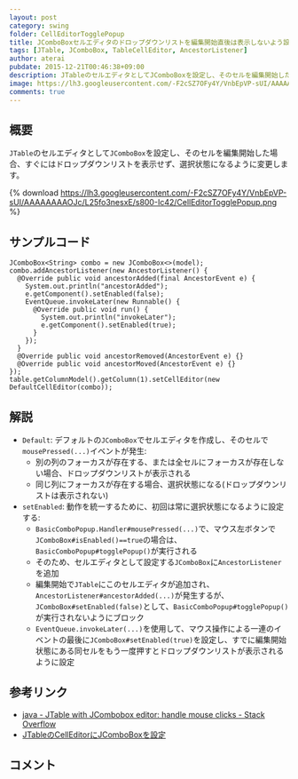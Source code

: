```yaml
---
layout: post
category: swing
folder: CellEditorTogglePopup
title: JComboBoxセルエディタのドロップダウンリストを編集開始直後は表示しないよう設定する
tags: [JTable, JComboBox, TableCellEditor, AncestorListener]
author: aterai
pubdate: 2015-12-21T00:46:38+09:00
description: JTableのセルエディタとしてJComboBoxを設定し、そのセルを編集開始した場合、すぐにはドロップダウンリストを表示せず、選択状態になるように変更します。
image: https://lh3.googleusercontent.com/-F2cSZ7OFy4Y/VnbEpVP-sUI/AAAAAAAAOJc/L25fo3nesxE/s800-Ic42/CellEditorTogglePopup.png
comments: true
---
```

## 概要
`JTable`のセルエディタとして`JComboBox`を設定し、そのセルを編集開始した場合、すぐにはドロップダウンリストを表示せず、選択状態になるように変更します。

{% download https://lh3.googleusercontent.com/-F2cSZ7OFy4Y/VnbEpVP-sUI/AAAAAAAAOJc/L25fo3nesxE/s800-Ic42/CellEditorTogglePopup.png %}

## サンプルコード
<pre class="prettyprint"><code>JComboBox&lt;String&gt; combo = new JComboBox&lt;&gt;(model);
combo.addAncestorListener(new AncestorListener() {
  @Override public void ancestorAdded(final AncestorEvent e) {
    System.out.println("ancestorAdded");
    e.getComponent().setEnabled(false);
    EventQueue.invokeLater(new Runnable() {
      @Override public void run() {
        System.out.println("invokeLater");
        e.getComponent().setEnabled(true);
      }
    });
  }
  @Override public void ancestorRemoved(AncestorEvent e) {}
  @Override public void ancestorMoved(AncestorEvent e) {}
});
table.getColumnModel().getColumn(1).setCellEditor(new DefaultCellEditor(combo));
</code></pre>

## 解説
- `Default`: デフォルトの`JComboBox`でセルエディタを作成し、そのセルで`mousePressed(...)`イベントが発生:
    - 別の列のフォーカスが存在する、または全セルにフォーカスが存在しない場合、ドロップダウンリストが表示される
    - 同じ列にフォーカスが存在する場合、選択状態になる(ドロップダウンリストは表示されない)
- `setEnabled`: 動作を統一するために、初回は常に選択状態になるように設定する:
    - `BasicComboPopup.Handler#mousePressed(...)`で、マウス左ボタンで`JComboBox#isEnabled()==true`の場合は、`BasicComboPopup#togglePopup()`が実行される
    - そのため、セルエディタとして設定する`JComboBox`に`AncestorListener`を追加
    - 編集開始で`JTable`にこのセルエディタが追加され、`AncestorListener#ancestorAdded(...)`が発生するが、`JComboBox#setEnabled(false)`として、`BasicComboPopup#togglePopup()`が実行されないようにブロック
    - `EventQueue.invokeLater(...)`を使用して、マウス操作による一連のイベントの最後に`JComboBox#setEnabled(true)`を設定し、すでに編集開始状態にある同セルをもう一度押すとドロップダウンリストが表示されるように設定

<!-- dummy comment line for breaking list -->

## 参考リンク
- [java - JTable with JCombobox editor: handle mouse clicks - Stack Overflow](https://stackoverflow.com/questions/34284553/jtable-with-jcombobox-editor-handle-mouse-clicks)
- [JTableのCellEditorにJComboBoxを設定](https://ateraimemo.com/Swing/ComboCellEditor.html)

<!-- dummy comment line for breaking list -->

## コメント
